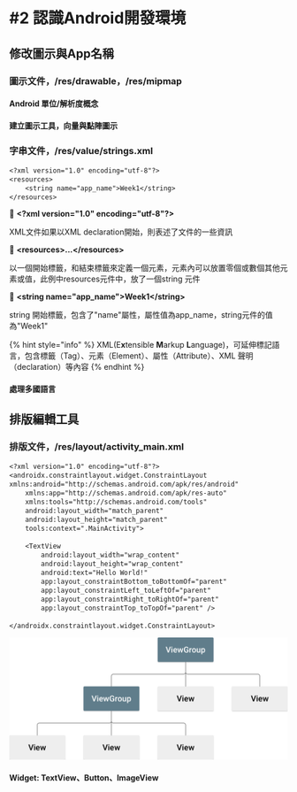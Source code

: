 # \#2 認識Android開發環境

## 修改圖示與App名稱

### 圖示文件，/res/drawable，/res/mipmap

#### Android 單位/解析度概念

#### 建立圖示工具，向量與點陣圖示

### 字串文件，/res/value/strings.xml

```markup
<?xml version="1.0" encoding="utf-8"?> 
<resources>
    <string name="app_name">Week1</string>
</resources> 
```



  🚩 **&lt;?xml version="1.0" encoding="utf-8"?&gt;**

XML文件如果以XML declaration開始，則表述了文件的一些資訊

🚩 **&lt;resources&gt;...&lt;/resources&gt;**

 以一個開始標籤，和結束標籤來定義一個元素，元素內可以放置零個或數個其他元素或值，此例中resources元件中，放了一個string 元件

🚩 **&lt;string name="app\_name"&gt;Week1&lt;/string&gt;**

 string 開始標籤，包含了"name"屬性，屬性值為app\_name，string元件的值為"Week1"

{% hint style="info" %}
XML\(E**x**tensible **M**arkup **L**anguage\)，可延伸標記語言，包含標籤（Tag）、元素（Element）、屬性（Attribute）、XML 聲明（declaration）等內容
{% endhint %}

#### 處理多國語言

## 排版編輯工具

### 排版文件，/res/layout/activity\_main.xml

```markup
<?xml version="1.0" encoding="utf-8"?>
<androidx.constraintlayout.widget.ConstraintLayout xmlns:android="http://schemas.android.com/apk/res/android"
    xmlns:app="http://schemas.android.com/apk/res-auto"
    xmlns:tools="http://schemas.android.com/tools"
    android:layout_width="match_parent"
    android:layout_height="match_parent"
    tools:context=".MainActivity">

    <TextView
        android:layout_width="wrap_content"
        android:layout_height="wrap_content"
        android:text="Hello World!"
        app:layout_constraintBottom_toBottomOf="parent"
        app:layout_constraintLeft_toLeftOf="parent"
        app:layout_constraintRight_toRightOf="parent"
        app:layout_constraintTop_toTopOf="parent" />

</androidx.constraintlayout.widget.ConstraintLayout>
```

![](.gitbook/assets/viewgroup_2x.png)

#### Widget: TextView、Button、ImageView

